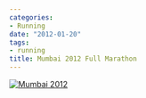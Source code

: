 ```yaml
---
categories:
- Running
date: "2012-01-20"
tags:
- running
title: Mumbai 2012 Full Marathon
---
```


[![Mumbai 2012](images/Mumbai-2012-724x1024.jpeg)](https://srikanthperinkulam.com/wp-content/uploads/2015/03/Mumbai-2012.jpeg)
